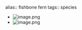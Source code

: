 alias:: fishbone fern
tags:: species

- ![image.png](https://peach-geographical-bat-397.mypinata.cloud/ipfs/QmVaYvEMSaCE6Zk2fqJhe3YeDPDaiDfu71EZkj3q68MKEj)
- ![image.png](https://peach-geographical-bat-397.mypinata.cloud/ipfs/QmUx8AEmmvARhDaRsjLUmUd2XpcW4F5hpXXgPaaRveZqty)